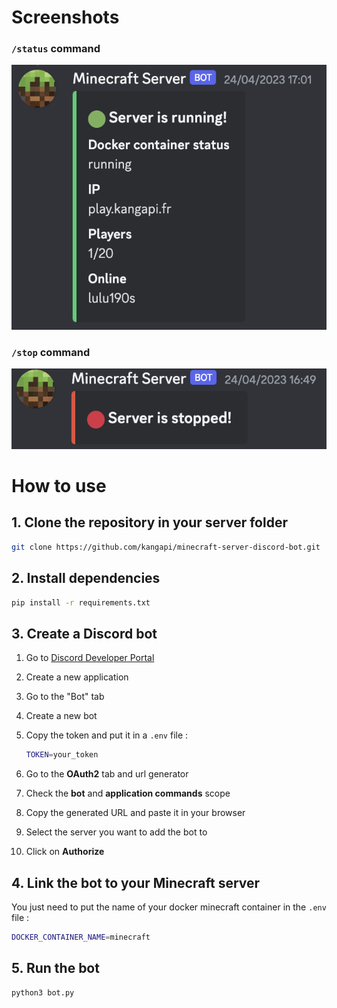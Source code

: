 # Screenshots

### `/status` command

![](screenshots/status.png)

### `/stop` command

![](screenshots/stop.png)

# How to use

## 1. Clone the repository in your server folder

```bash
git clone https://github.com/kangapi/minecraft-server-discord-bot.git
```

## 2. Install dependencies

```bash
pip install -r requirements.txt
```

## 3. Create a Discord bot

1. Go to [Discord Developer Portal](https://discord.com/developers/applications)
2. Create a new application
3. Go to the "Bot" tab
4. Create a new bot
5. Copy the token and put it in a `.env` file :
    
    ```bash
    TOKEN=your_token
    ```
6. Go to the **OAuth2** tab and url generator
7. Check the **bot** and **application commands** scope
8. Copy the generated URL and paste it in your browser
9. Select the server you want to add the bot to
10. Click on **Authorize**

## 4. Link the bot to your Minecraft server

You just need to put the name of your docker minecraft container in the `.env` file :
    
```bash
DOCKER_CONTAINER_NAME=minecraft
```

## 5. Run the bot

```bash
python3 bot.py
```
